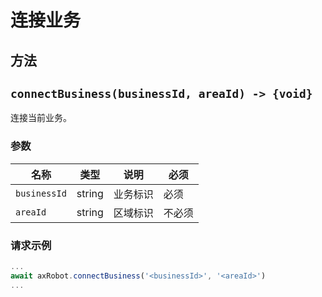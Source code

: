 # 连接业务

## 方法

## `connectBusiness(businessId, areaId) -> {void}`

连接当前业务。

### 参数

| 名称               | 类型                       | 说明     | 必须     |
| ------------------ | ----------------------- | -------- |-------- |
| `businessId`       | string |  业务标识 | 必须 |
| `areaId`           | string |  区域标识 | 不必须 |


### 请求示例

```javascript
...
await axRobot.connectBusiness('<businessId>', '<areaId>') 
...
```

